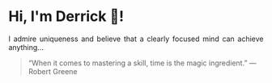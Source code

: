 # Hi, I'm Derrick 👋!
<p align="justify">I admire uniqueness and believe that a clearly focused mind can achieve anything...</p> 
<!-- #quote-start -->
<blockquote>&ldquo;When it comes to mastering a skill, time is the magic ingredient.&rdquo; &mdash; <footer>Robert Greene</footer></blockquote>
<!-- #quote-end -->
